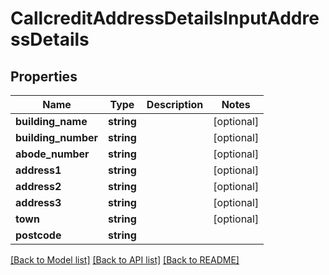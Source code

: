 # CallcreditAddressDetailsInputAddressDetails

## Properties
Name | Type | Description | Notes
------------ | ------------- | ------------- | -------------
**building_name** | **string** |  | [optional] 
**building_number** | **string** |  | [optional] 
**abode_number** | **string** |  | [optional] 
**address1** | **string** |  | [optional] 
**address2** | **string** |  | [optional] 
**address3** | **string** |  | [optional] 
**town** | **string** |  | [optional] 
**postcode** | **string** |  | 

[[Back to Model list]](../README.md#documentation-for-models) [[Back to API list]](../README.md#documentation-for-api-endpoints) [[Back to README]](../README.md)


